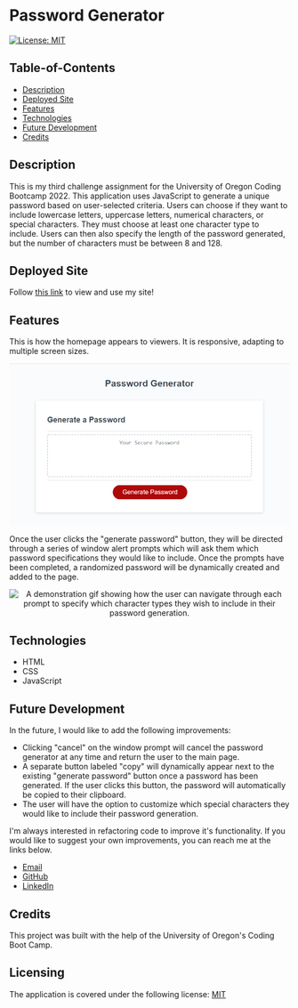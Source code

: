 # Password Generator

[![License: MIT](https://img.shields.io/badge/License-MIT-yellow.svg)](https://opensource.org/licenses/MIT)

## Table-of-Contents

- [Description](#description)
- [Deployed Site](#deployed-site)
- [Features](#features)
- [Technologies](#technologies)
- [Future Development](#future-development)
- [Credits](#credits)

## Description

This is my third challenge assignment for the University of Oregon Coding Bootcamp 2022. This application uses JavaScript to generate a unique password based on user-selected criteria. Users can choose if they want to include lowercase letters, uppercase letters, numerical characters, or special characters. They must choose at least one character type to include. Users can then also specify the length of the password generated, but the number of characters must be between 8 and 128.

## Deployed Site

Follow [this link](https://ashlynn4567.github.io/Password-Generator/) to view and use my site!

## Features

This is how the homepage appears to viewers. It is responsive, adapting to multiple screen sizes.

<p align="center">
<img alt="password-generator-screenshot.jpg" src="./assets/images/password-generator-screenshot.jpg"/>
</p>

Once the user clicks the "generate password" button, they will be directed through a series of window alert prompts which will ask them which password specifications they would like to include. Once the prompts have been completed, a randomized password will be dynamically created and added to the page.

<p align="center">
<img alt="A demonstration gif showing how the user can navigate through each prompt to specify which character types they wish to include in their password generation." src="./assets/images/password-generator-demo.gif"/>
</p>

## Technologies

- HTML
- CSS
- JavaScript

## Future Development

In the future, I would like to add the following improvements:

- Clicking "cancel" on the window prompt will cancel the password generator at any time and return the user to the main page.
- A separate button labeled "copy" will dynamically appear next to the existing "generate password" button once a password has been generated. If the user clicks this button, the password will automatically be copied to their clipboard.
- The user will have the option to customize which special characters they would like to include their password generation.

I'm always interested in refactoring code to improve it's functionality. If you would like to suggest your own improvements, you can reach me at the links below.

- <a href="mailto:ashlynn4567@gmail.com">Email</a>
- <a href="https://github.com/ashlynn4567">GitHub</a>
- <a href="https://www.linkedin.com/in/ashley-lynn-smith/">LinkedIn</a>

## Credits

This project was built with the help of the University of Oregon's Coding Boot Camp.

## Licensing

The application is covered under the following license: [MIT](https://opensource.org/licenses/MIT)
